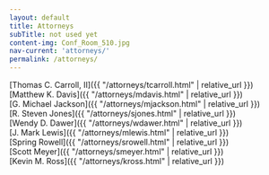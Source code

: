 ```yaml
---
layout: default
title: Attorneys
subTitle: not used yet
content-img: Conf_Room_510.jpg
nav-current: 'attorneys/'
permalink: /attorneys/
---
```

[Thomas C. Carroll, II]({{ "/attorneys/tcarroll.html" | relative_url }})<br>
[Matthew K. Davis]({{ "/attorneys/mdavis.html" | relative_url }})<br>
[G. Michael Jackson]({{ "/attorneys/mjackson.html" | relative_url }})<br>
[R. Steven Jones]({{ "/attorneys/sjones.html" | relative_url }})<br>
[Wendy D. Dawer]({{ "/attorneys/wdawer.html" | relative_url }})<br>
[J. Mark Lewis]({{ "/attorneys/mlewis.html" | relative_url }})<br>
[Spring Rowell]({{ "/attorneys/srowell.html" | relative_url }})<br>
[Scott Meyer]({{ "/attorneys/smeyer.html" | relative_url }})<br>
[Kevin M. Ross]({{ "/attorneys/kross.html" | relative_url }})<br>
